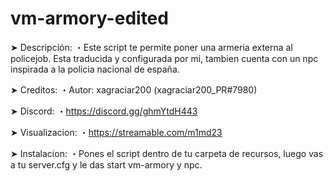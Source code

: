 # vm-armory-edited
➤ Descripción:
・Este script te permite poner una armeria externa al policejob. Esta traducida y configurada por mi, tambien cuenta con un npc inspirada a la policia nacional de españa.

➤ Creditos: 
・Autor: xagraciar200 (xagraciar200_PR#7980)

➤ Discord: 
・https://discord.gg/ghmYtdH443

➤ Visualizacion:
・https://streamable.com/m1md23

➤ Instalacion:
・Pones el script dentro de tu carpeta de recursos, luego vas a tu server.cfg y le das start vm-armory y npc.
